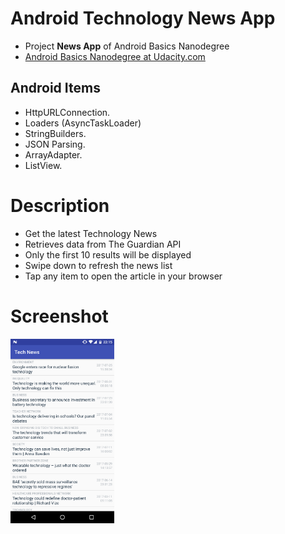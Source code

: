 # Android Technology News App

- Project **News App** of Android Basics Nanodegree
- [Android Basics Nanodegree at Udacity.com](https://www.udacity.com/course/android-basics-nanodegree-by-google--nd803)

## Android Items

- HttpURLConnection.
- Loaders (AsyncTaskLoader)
- StringBuilders.
- JSON Parsing.
- ArrayAdapter.
- ListView.

# Description
- Get the latest Technology News
- Retrieves data from The Guardian API
- Only the first 10 results will be displayed
- Swipe down to refresh the news list
- Tap any item to open the article in your browser

# Screenshot
<img src="device-2017-08-09-221528.png" width="33%"/>